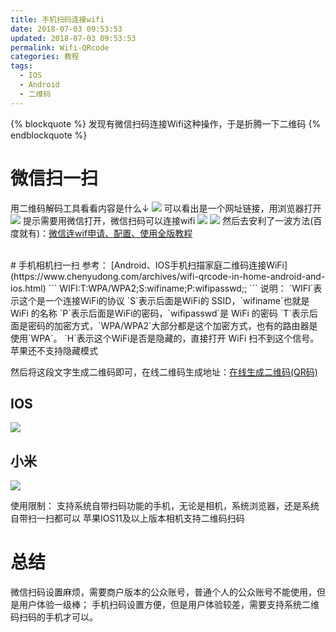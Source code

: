 ```yaml
---
title: 手机扫码连接wifi
date: 2018-07-03 09:53:53
updated: 2018-07-03 09:53:53
permalink: Wifi-QRcode
categories: 教程
tags:
  - IOS
  - Android
  - 二维码
---
```

{% blockquote %}
发现有微信扫码连接Wifi这种操作，于是折腾一下二维码
{% endblockquote %}
<!--more-->

# 微信扫一扫
用二维码解码工具看看内容是什么↓
![](https://dev.tencent.com/u/YuanLiChenAi/p/BP/git/raw/master/blog/Wifi-QRcode/2018-07-03-11-24-03.png)
可以看出是一个网址链接，用浏览器打开
![](https://dev.tencent.com/u/YuanLiChenAi/p/BP/git/raw/master/blog/Wifi-QRcode/2018-07-03-11-28-45.png)
提示需要用微信打开，微信扫码可以连接wifi
![](https://dev.tencent.com/u/YuanLiChenAi/p/BP/git/raw/master/blog/Wifi-QRcode/2018-07-03-11-33-23.png)
![](https://dev.tencent.com/u/YuanLiChenAi/p/BP/git/raw/master/blog/Wifi-QRcode/2018-07-03-11-33-32.png)
然后去安利了一波方法(百度就有)：[微信连wif申请、配置、使用全版教程](https://jingyan.baidu.com/article/3a2f7c2edc3e1026afd61197.html)

<br>
# 手机相机扫一扫
参考： [Android、IOS手机扫描家庭二维码连接WiFi](https://www.chenyudong.com/archives/wifi-qrcode-in-home-android-and-ios.html)
```
WIFI:T:WPA/WPA2;S:wifiname;P:wifipasswd;;
```
说明：
`WIFI`表示这个是一个连接WiFi的协议
`S`表示后面是WiFi的 SSID，`wifiname`也就是 WiFi 的名称
`P`表示后面是WiFi的密码，`wifipasswd`是 WiFi 的密码
`T`表示后面是密码的加密方式，`WPA/WPA2`大部分都是这个加密方式，也有的路由器是使用`WPA`。
`H`表示这个WiFi是否是隐藏的，直接打开 WiFi 扫不到这个信号。苹果还不支持隐藏模式

然后将这段文字生成二维码即可，在线二维码生成地址：[在线生成二维码(QR码)](http://tool.oschina.net/qr)
## IOS
![](https://dev.tencent.com/u/YuanLiChenAi/p/BP/git/raw/master/blog/Wifi-QRcode/2018-07-03-11-53-32.jpg)

## 小米
![](https://dev.tencent.com/u/YuanLiChenAi/p/BP/git/raw/master/blog/Wifi-QRcode/2018-07-03-12-35-04.png)

使用限制：
支持系统自带扫码功能的手机，无论是相机，系统浏览器，还是系统自带扫一扫都可以
苹果IOS11及以上版本相机支持二维码扫码

# 总结
微信扫码设置麻烦，需要商户版本的公众账号，普通个人的公众账号不能使用，但是用户体验一级棒；
手机扫码设置方便，但是用户体验较差，需要支持系统二维码扫码的手机才可以。

<br>
<br>